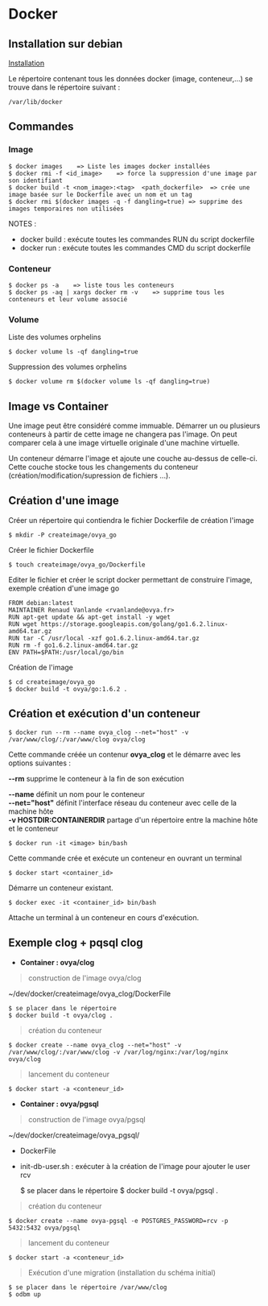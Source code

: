 # Docker

## Installation sur debian

[Installation](https://docs.docker.com/engine/installation/linux/debian/)

Le répertoire contenant tous les données docker (image, conteneur,...) se trouve dans le répertoire suivant :  

    /var/lib/docker

## Commandes

### Image

    $ docker images    => Liste les images docker installées
    $ docker rmi -f <id_image>    => force la suppression d'une image par son identifiant
    $ docker build -t <nom_image>:<tag>  <path_dockerfile>  => crée une image basée sur le Dockerfile avec un nom et un tag
    $ docker rmi $(docker images -q -f dangling=true) => supprime des images temporaires non utilisées

NOTES :

* docker build : exécute toutes les commandes RUN du script dockerfile
* docker run : exécute toutes les commandes CMD du script dockerfile

### Conteneur

    $ docker ps -a    => liste tous les conteneurs
    $ docker ps -aq | xargs docker rm -v    => supprime tous les conteneurs et leur volume associé

### Volume

Liste des volumes orphelins

    $ docker volume ls -qf dangling=true

Suppression des volumes orphelins

    $ docker volume rm $(docker volume ls -qf dangling=true)

## Image vs Container

Une image peut être considéré comme immuable. Démarrer un ou plusieurs conteneurs à partir de cette image ne changera pas l'image. On peut comparer cela à une image virtuelle originale d'une machine virtuelle.  

Un conteneur démarre l'image et ajoute une couche au-dessus de celle-ci. Cette couche stocke tous les changements du conteneur (création/modification/supression de fichiers ...).


## Création d'une image

Créer un répertoire qui contiendra le fichier Dockerfile de création l'image

    $ mkdir -P createimage/ovya_go

Créer le fichier Dockerfile

    $ touch createimage/ovya_go/Dockerfile

Editer le fichier et créer le script docker permettant de construire l'image, exemple création d'une image go

    FROM debian:latest
    MAINTAINER Renaud Vanlande <rvanlande@ovya.fr>
    RUN apt-get update && apt-get install -y wget
    RUN wget https://storage.googleapis.com/golang/go1.6.2.linux-amd64.tar.gz 
    RUN tar -C /usr/local -xzf go1.6.2.linux-amd64.tar.gz
    RUN rm -f go1.6.2.linux-amd64.tar.gz
    ENV PATH=$PATH:/usr/local/go/bin

Création de l'image

    $ cd createimage/ovya_go
    $ docker build -t ovya/go:1.6.2 .

## Création et exécution d'un conteneur

    $ docker run --rm --name ovya_clog --net="host" -v /var/www/clog/:/var/www/clog ovya/clog

Cette commande créée un contenur **ovya_clog** et le démarre avec les options suivantes :  

**--rm** supprime le conteneur à la fin de son exécution  

**--name** définit un nom pour le conteneur  
**--net="host"** définit l'interface réseau du conteneur avec celle de la machine hôte  
**-v HOSTDIR:CONTAINERDIR** partage d'un répertoire entre la machine hôte et le conteneur  

    $ docker run -it <image> bin/bash

Cette commande crée et exécute un conteneur en ouvrant un terminal

    $ docker start <container_id>

Démarre un conteneur existant.

    $ docker exec -it <container_id> bin/bash

Attache un terminal à un conteneur en cours d'exécution.

## Exemple clog + pqsql clog

* **Container : ovya/clog**

> construction de l'image ovya/clog

~/dev/docker/createimage/ovya_clog/DockerFile 

    $ se placer dans le répertoire
    $ docker build -t ovya/clog .

> création du conteneur

    $ docker create --name ovya_clog --net="host" -v /var/www/clog/:/var/www/clog -v /var/log/nginx:/var/log/nginx ovya/clog

> lancement du conteneur

    $ docker start -a <conteneur_id>

* **Container : ovya/pgsql**

> construction de l'image ovya/pgsql

~/dev/docker/createimage/ovya_pgsql/

- DockerFile
- init-db-user.sh : exécuter à la création de l'image pour ajouter le user rcv


    $ se placer dans le répertoire
    $ docker build -t ovya/pgsql .

> création du conteneur

    $ docker create --name ovya-pgsql -e POSTGRES_PASSWORD=rcv -p 5432:5432 ovya/pgsql

> lancement du conteneur

    $ docker start -a <conteneur_id>

> Exécution d'une migration (installation du schéma initial)

    $ se placer dans le répertoire /var/www/clog
    $ odbm up

